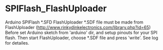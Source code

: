 # SPIFlash_FlashUploader
Arduino SPIFlash *.SFD FlashUploader
*.SDF file must be made from FlashUploader (http://www.rinkydinkelectronics.com/library.php?id=65)
Before set Arduino sketch from 'arduino' dir, and setup pinouts for your SPI flash.
Then start FlashUploader, choose *.SDF file and press 'write'.
See log for detailes.

